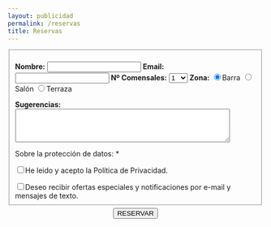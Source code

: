 ```yaml
---
layout: publicidad
permalink: /reservas
title: Reservas
---
```


<div id="formreserva">
    <fieldset class="fieldsetReserva">
        <br>
        <b>Nombre:</b>
        <input type="text" class="iReservas">
        <b>Email:</b> <input type="text" class="iReservas">
        <b>Nº Comensales:</b> 
            <select name="select" id="selectFormulario">
                <option value="value1">1</option> 
                <option value="value2">2</option>
                <option value="value3">3</option>
                <option value="value4">4</option> 
                <option value="value5">5</option>
                <option value="value6">6</option>
                <option value="value7">7</option> 
                <option value="value8">8</option>
                <option value="value9">9</option>
                <option value="value10">10</option>
            </select>
        <b>Zona:</b>   <input type="radio" name="zona" value="barra" class="radioReservas" checked>Barra
                <input type="radio" name="zona" value="salón" class="radioReservas">Salón
                <input type="radio" name="zona" value="terraza" class="radioReservas">Terraza
        <p><b>Sugerencias:</b> 
        <br>
        <textarea id="sugerencias"  rows="4" cols="50"></textarea></p>
        <p class="protecciondatos">Sobre la protección de datos: * </p>
        <p><input type="checkbox" name="acepto1" class="terminos">He leido y acepto la Política de Privacidad.</p>
        <input type="checkbox" name="acepto2" class="terminos">Deseo recibir ofertas especiales y notificaciones por e-mail y mensajes de texto.
        <br>    
    </fieldset>
<div>
<div align="center" style="padding-top: 5px">
<input type="button" id="btnreservar" value="RESERVAR">
</div>